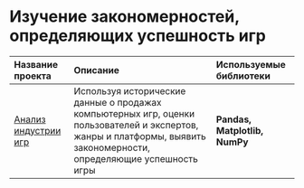 # Изучение закономерностей, определяющих успешность игр

| Название проекта | Описание | Используемые библиотеки | 
| :---------------------- | :---------------------- | :---------------------- |
 [Анализ индустрии игр](https://github.com/jvx92/Yandex.Praktikum/blob/main/%235Studying%20the%20regularities%20that%20determine%20the%20success%20of%20games/games.ipynb) | Используя исторические данные о продажах компьютерных игр, оценки пользователей и экспертов, жанры и платформы, выявить закономерности, определяющие успешность игры  | **Pandas, Matplotlib, NumPy**

 
